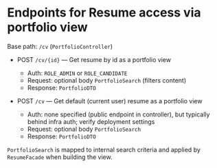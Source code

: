 # Endpoints for Resume access via portfolio view

Base path: `/cv` (`PortfolioController`)

- POST `/cv/{id}` — Get resume by id as a portfolio view
    - Auth: `ROLE_ADMIN` or `ROLE_CANDIDATE`
    - Request: optional body `PortfolioSearch` (filters content)
    - Response: `PortfolioDTO`

- POST `/cv` — Get default (current user) resume as a portfolio view
    - Auth: none specified (public endpoint in controller), but typically behind infra auth; verify deployment settings
    - Request: optional body `PortfolioSearch`
    - Response: `PortfolioDTO`

`PortfolioSearch` is mapped to internal search criteria and applied by `ResumeFacade` when building the view.